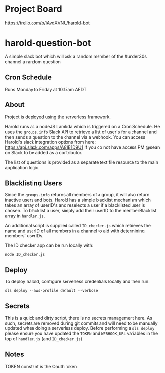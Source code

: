 <!--
title: Harold The Question Bot
layout: Doc
-->

# Project Board
https://trello.com/b/iAvdXVNU/harold-bot

# harold-question-bot

A simple slack bot which will ask a random member of the #under30s channel a random question

## Cron Schedule
Runs Monday to Friday at 10.15am AEDT

## About
Project is deployed using the serverless framework.

Harold runs as a nodeJS Lambda which is triggered on a Cron Schedule. He uses the `groups.info` Slack API to retrieve a list of user's for a channel and then sends a question to the channel via a webhook. You can access Harold's slack integration options from here: https://api.slack.com/apps/A81E1D9U1 If you do not have access PM @sean on Slack to be added as a contributor.

The list of questions is provided as a separate text file resource to the main application logic.

## Blacklisting Users

Since the `groups.info` returns all members of a group, it will also return inactive users and bots. Harold has a simple blacklist mechanism which takes an array of userID's and reselects a user if a blacklisted user is chosen. To blacklist a user, simply add their userID to the memberBlacklist array in `handler.js`.

An additional script is supplied called `ID_checker.js` which retrieves the name and userID of all members in a channel to aid with determining members' userIDs.

The ID checker app can be run locally with:

`node ID_checker.js`


## Deploy

To deploy harold, configure serverless credentials locally and then run:

`sls deploy --aws-profile default --verbose`


## Secrets

This is a quick and dirty script, there is no secrets management here. As such, secrets are removed during git commits and will need to be manually updated when doing a serverless deploy. Before performing a `sls deploy` please ensure you have updated the `TOKEN` and `WEBHOOK_URL` variables in the top of `handler.js` (and `ID_checker.js`)

## Notes
TOKEN constant is the Oauth token
